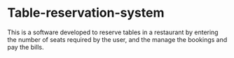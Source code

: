 # Table-reservation-system
This is a software developed to reserve tables in a restaurant by entering the number of seats required by the user, and the manage the bookings and pay the bills.
